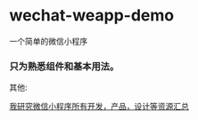 # wechat-weapp-demo
一个简单的微信小程序

### 只为熟悉组件和基本用法。

其他:

[我研究微信小程序所有开发，产品，设计等资源汇总](https://github.com/edagarli/wechat-webapp-resources)


